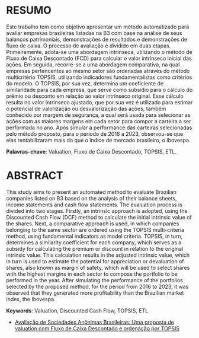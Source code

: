 # **RESUMO**

Este trabalho tem como objetivo apresentar um método automatizado para avaliar empresas brasileiras listadas na B3 com base na análise de seus balanços patrimoniais, demonstrações de resultados e demonstrações de fluxo de caixa. O processo de avaliação é dividido em duas etapas. Primeiramente, adota-se uma abordagem intrínseca, utilizando o método de Fluxo de Caixa Descontado (FCD) para calcular o valor intrínseco inicial das ações. Em seguida, recorre-se a uma abordagem comparativa, na qual empresas pertencentes ao mesmo setor são ordenadas através do método multicritério TOPSIS, utilizando indicadores fundamentalistas como critérios do modelo. O TOPSIS, por sua vez, determina um coeficiente de similaridade para cada empresa, que serve como subsídio para o cálculo do prêmio ou desconto em relação ao valor intrínseco original. Esse cálculo resulta no valor intrínseco ajustado, que por sua vez é utilizado para estimar o potencial de valorização ou desvalorização das ações, também conhecido por margem de segurança, a qual será usada para selecionar as ações com as maiores margens em cada setor para compor a carteira a ser performada no ano. Após simular a performance das carteiras selecionadas pelo método proposto, para o período de 2016 a 2023, observou-se que elas rentabilizaram mais do que o índice de mercado brasileiro, o Ibovespa.

**Palavras-chave**: Valuation, Fluxo de Caixa Descontado, TOPSIS, ETL.

# **ABSTRACT**

This study aims to present an automated method to evaluate Brazilian companies listed on B3 based on the analysis of their balance sheets, income statements and cash flow statements. The evaluation process is divided into two stages. Firstly, an intrinsic approach is adopted, using the Discounted Cash Flow (DCF) method to calculate the initial intrinsic value of the shares. Next, a comparative approach is used, in which companies belonging to the same sector are ordered using the TOPSIS multi-criteria method, using fundamental indicators as model criteria. TOPSIS, in turn, determines a similarity coefficient for each company, which serves as a subsidy for calculating the premium or discount in relation to the original intrinsic value. This calculation results in the adjusted intrinsic value, which in turn is used to estimate the potential for appreciation or devaluation of shares, also known as margin of safety, which will be used to select shares with the highest margins in each sector to compose the portfolio to be performed in the year. After simulating the performance of the portfolios selected by the proposed method, for the period from 2016 to 2023, it was observed that they generated more profitability than the Brazilian market index, the Ibovespa.

**Keywords**: Valuation, Discounted Cash Flow, TOPSIS, ETL

- [Avaliação de Sociedades Anônimas Brasileiras: Uma proposta de valuation com Fluxo de Caixa Descontado e ordenação por TOPSIS](https://app.uff.br/riuff/bitstream/handle/1/33364/Avalia%c3%a7%c3%a3o%20de%20sociedades%20an%c3%b4nimas%20brasileiras%20-%20Uma%20proposta%20de%20valuation%20com%20Fluxo%20de%20Caixa%20Descontado%20e%20ordena%c3%a7%c3%a3o%20por%20TOPSIS_compressed.pdf?sequence=1&isAllowed=y)
